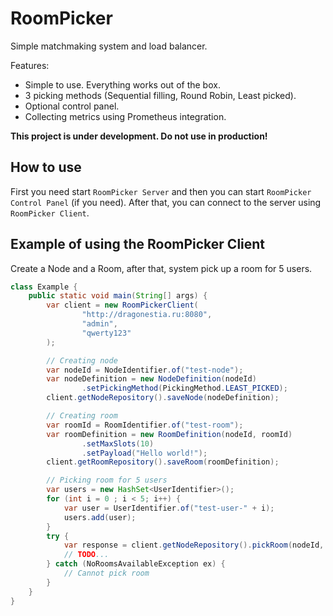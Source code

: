 RoomPicker
======

Simple matchmaking system and load balancer. 

Features:
- Simple to use. Everything works out of the box.
- 3 picking methods (Sequential filling, Round Robin, Least picked).
- Optional control panel.
- Collecting metrics using Prometheus integration.

**This project is under development. Do not use in production!**


How to use
----------

First you need start `RoomPicker Server` and then you can start `RoomPicker Control Panel` (if you need).
After that, you can connect to the server using `RoomPicker Client`.


Example of using the RoomPicker Client
----------

Create a Node and a Room, after that, system pick up a room for 5 users.
```java
class Example {
    public static void main(String[] args) {
        var client = new RoomPickerClient(
                "http://dragonestia.ru:8080",
                "admin",
                "qwerty123"
        );

        // Creating node
        var nodeId = NodeIdentifier.of("test-node");
        var nodeDefinition = new NodeDefinition(nodeId)
                .setPickingMethod(PickingMethod.LEAST_PICKED);
        client.getNodeRepository().saveNode(nodeDefinition);

        // Creating room
        var roomId = RoomIdentifier.of("test-room");
        var roomDefinition = new RoomDefinition(nodeId, roomId)
                .setMaxSlots(10)
                .setPayload("Hello world!");
        client.getRoomRepository().saveRoom(roomDefinition);

        // Picking room for 5 users
        var users = new HashSet<UserIdentifier>();
        for (int i = 0 ; i < 5; i++) {
            var user = UserIdentifier.of("test-user-" + i);
            users.add(user);
        }
        try {
            var response = client.getNodeRepository().pickRoom(nodeId, users);
            // TODO...
        } catch (NoRoomsAvailableException ex) {
            // Cannot pick room
        }
    }
}
```